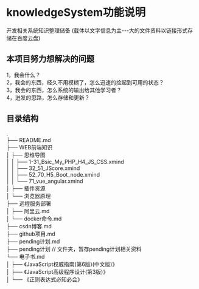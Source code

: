 # knowledgeSystem功能说明

开发相关系统知识整理储备
(载体以文字信息为主---大的文件资料以链接形式存储在百度云盘)

## 本项目努力想解决的问题

1，我会什么？  
2，我会的东西，经久不用模糊了，怎么迅速的捡起到可用的状态？  
3，我会的东西，怎么系统的输出给其他学习者？  
4，迸发的思路，怎么存储和更新？  

## 目录结构

.  
├── README.md  
├── WEB前端知识  
│   ├── 思维导图  
│   │   ├── 1-31_Bsic_My_PHP_H4_JS_CSS.xmind  
│   │   ├── 32_51_JScore.xmind  
│   │   ├── 52_70_H5_Boot_node.xmind  
│   │   └── 71_vue_angular.xmind  
│   ├── 插件资源  
│   └── 浏览器原理  
├── 远程服务部署  
│   ├── 阿里云.md  
│   └── docker命令.md  
├── csdn博客.md  
├── github项目.md  
├── pending计划.md  
├── pending计划 // 文件夹，暂存pending计划相关资料  
└── 电子书.md  
│   ├── 《JavaScript权威指南(第6版)(中文版)》  
│   ├── 《JavaScript高级程序设计(第3版)》  
│   └── 《正则表达式必知必会》  
